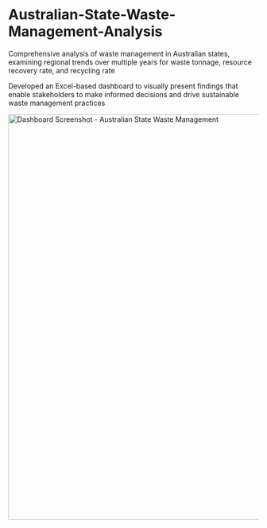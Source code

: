 # Australian-State-Waste-Management-Analysis
Comprehensive analysis of waste management in Australian states, examining regional trends over multiple years for waste tonnage, resource recovery rate, and recycling rate

Developed an Excel-based dashboard to visually present findings that enable stakeholders to make informed decisions and drive sustainable waste management practices

<img width="815" alt="Dashboard Screenshot - Australian State Waste Management" src="https://github.com/Urvashi17analyst/Australian-State-Waste-Management-Analysis/assets/135556127/40c1ad58-e0e8-4f75-8fcc-e7a1b8218fc9">

